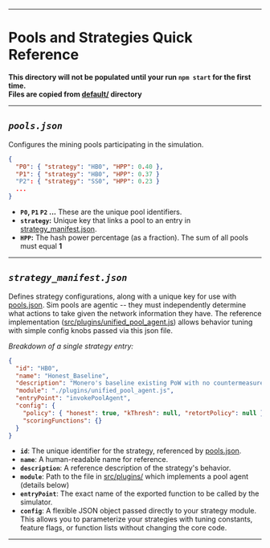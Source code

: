 
---

# Pools and Strategies Quick Reference

**This directory will not be populated until your run `npm start` for the first time.**   
**Files are copied from [default/](https://github.com/BawdyAnarchist/Monero-Simulator/blob/main/defaults) directory**

---

## *`pools.json`*
Configures the mining pools participating in the simulation.

```json
{
  "P0": { "strategy": "HB0", "HPP": 0.40 },
  "P1": { "strategy": "HB0", "HPP": 0.37 }
  "P2": { "strategy": "SS0", "HPP": 0.23 }
  ...
}
```

*   **`P0`, `P1` `P2` ...**  These are the unique pool identifiers.
*   **`strategy`:**  Unique key that links a pool to an entry in [strategy_manifest.json](https://github.com/BawdyAnarchist/Monero-Simulator/blob/main/config/strategy_manifest.json.example).
*   **`HPP`:**  The hash power percentage (as a fraction). The sum of all pools must equal **1**

---

## *`strategy_manifest.json`*
Defines strategy configurations, along with a unique key for use with [pools.json](https://github.com/BawdyAnarchist/Monero-Simulator/blob/main/config/pools.json.example). Sim pools are agentic -- they must independently determine what actions to take given the network information they have. The reference implementation ([src/plugins/unified_pool_agent.js](https://github.com/BawdyAnarchist/Monero-Simulator/blob/main/src/plugins/unified_pool_agent.js)) allows behavior tuning with simple config knobs passed via this json file.

*Breakdown of a single strategy entry:*
```json
{
  "id": "HB0",
  "name": "Honest_Baseline",
  "description": "Monero's baseline existing PoW with no countermeasures.",
  "module": "./plugins/unified_pool_agent.js",
  "entryPoint": "invokePoolAgent",
  "config": {
    "policy": { "honest": true, "kThresh": null, "retortPolicy": null },
    "scoringFunctions": {}
  }
}
```

*   **`id`**: The unique identifier for the strategy, referenced by [pools.json](https://github.com/BawdyAnarchist/Monero-Simulator/blob/main/config/pools.json.example).
*   **`name`**: A human-readable name for reference.
*   **`description`**: A reference description of the strategy's behavior.
*   **`module`**: Path to the file in [src/plugins/](https://github.com/BawdyAnarchist/Monero-Simulator/tree/main/src/plugins) which implements a pool agent (details below)
*   **`entryPoint`**: The exact name of the exported function to be called by the simulator.
*   **`config`**: A flexible JSON object passed directly to your strategy module. This allows you to parameterize your strategies with tuning constants, feature flags, or function lists without changing the core code.

---
